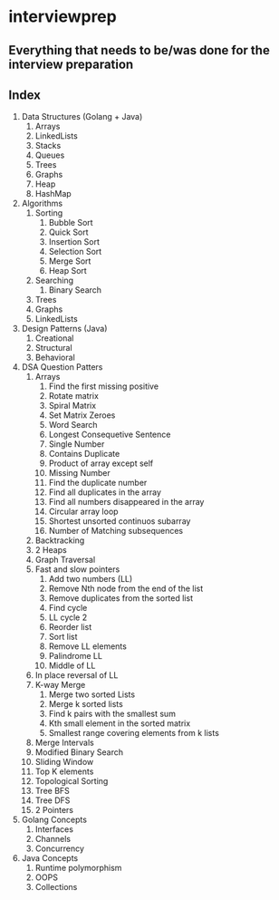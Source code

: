 # interviewprep
## Everything that needs to be/was done for the interview preparation

## Index

1. Data Structures (Golang + Java)
   1. Arrays
   2. LinkedLists
   3. Stacks
   4. Queues
   5. Trees
   6. Graphs
   7. Heap
   8. HashMap
2. Algorithms
   1. Sorting
      1. Bubble Sort
      2. Quick Sort
      3. Insertion Sort
      4. Selection Sort
      5. Merge Sort
      6. Heap Sort
   2. Searching
      1. Binary Search
   3. Trees
   4. Graphs
   5. LinkedLists
3. Design Patterns (Java)
   1. Creational
   2. Structural
   3. Behavioral
4. DSA Question Patters
   1. Arrays
      1. Find the first missing positive
      2. Rotate matrix
      3. Spiral Matrix
      4. Set Matrix Zeroes
      5. Word Search
      6. Longest Consequetive Sentence
      7. Single Number
      8. Contains Duplicate
      9. Product of array except self
      10. Missing Number
      11. Find the duplicate number
      12. Find all duplicates in the array
      13. Find all numbers disappeared in the array
      14. Circular array loop
      15. Shortest unsorted continuos subarray
      16. Number of Matching subsequences
   2. Backtracking
   3. 2 Heaps
   4. Graph Traversal
   5. Fast and slow pointers
      1. Add two numbers (LL)
      2. Remove Nth node from the end of the list
      3. Remove duplicates from the sorted list
      4. Find cycle
      5. LL cycle 2
      6. Reorder list
      7. Sort list
      8. Remove LL elements
      9. Palindrome LL
      10. Middle of LL
   6. In place reversal of LL
   7. K-way Merge
      1. Merge two sorted Lists
      2. Merge k sorted lists
      3. Find k pairs with the smallest sum
      4. Kth small element in the sorted matrix
      5. Smallest range covering elements from k lists
   8. Merge Intervals
   9.  Modified Binary Search
   10. Sliding Window
   11. Top K elements
   12. Topological Sorting
   13. Tree BFS
   14. Tree DFS
   15. 2 Pointers
5.  Golang Concepts
    1.  Interfaces
    2.  Channels
    3.  Concurrency
6.  Java Concepts
    1.  Runtime polymorphism
    2.  OOPS
    3.  Collections
